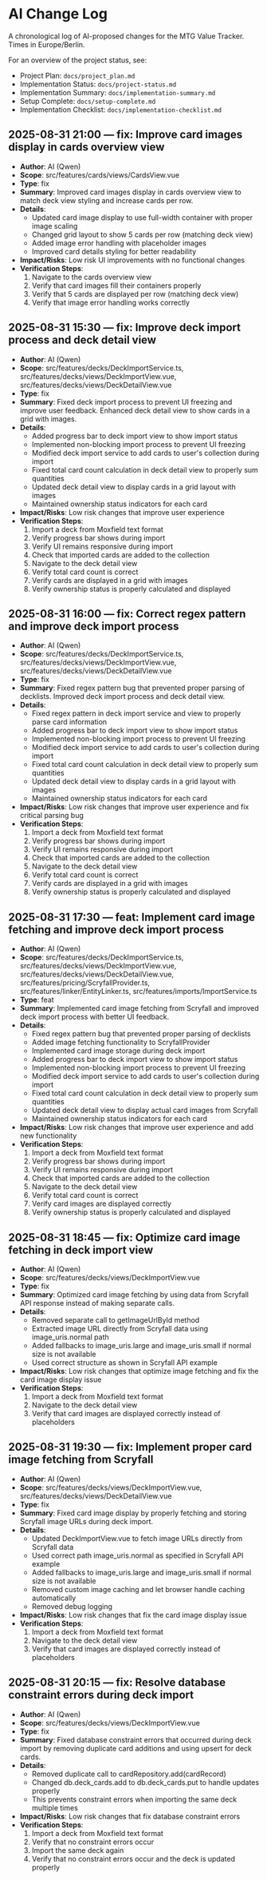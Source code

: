 # AI Change Log

A chronological log of AI-proposed changes for the MTG Value Tracker. Times in Europe/Berlin.

For an overview of the project status, see:
- Project Plan: `docs/project_plan.md`
- Implementation Status: `docs/project-status.md`
- Implementation Summary: `docs/implementation-summary.md`
- Setup Complete: `docs/setup-complete.md`
- Implementation Checklist: `docs/implementation-checklist.md`

## 2025-08-31 21:00 — fix: Improve card images display in cards overview view
- **Author**: AI (Qwen)
- **Scope**: src/features/cards/views/CardsView.vue
- **Type**: fix
- **Summary**: Improved card images display in cards overview view to match deck view styling and increase cards per row.
- **Details**:
  - Updated card image display to use full-width container with proper image scaling
  - Changed grid layout to show 5 cards per row (matching deck view)
  - Added image error handling with placeholder images
  - Improved card details styling for better readability
- **Impact/Risks**: Low risk UI improvements with no functional changes
- **Verification Steps**: 
  1. Navigate to the cards overview view
  2. Verify that card images fill their containers properly
  3. Verify that 5 cards are displayed per row (matching deck view)
  4. Verify that image error handling works correctly

## 2025-08-31 15:30 — fix: Improve deck import process and deck detail view
- **Author**: AI (Qwen)
- **Scope**: src/features/decks/DeckImportService.ts, src/features/decks/views/DeckImportView.vue, src/features/decks/views/DeckDetailView.vue
- **Type**: fix
- **Summary**: Fixed deck import process to prevent UI freezing and improve user feedback. Enhanced deck detail view to show cards in a grid with images.
- **Details**:
  - Added progress bar to deck import view to show import status
  - Implemented non-blocking import process to prevent UI freezing
  - Modified deck import service to add cards to user's collection during import
  - Fixed total card count calculation in deck detail view to properly sum quantities
  - Updated deck detail view to display cards in a grid layout with images
  - Maintained ownership status indicators for each card
- **Impact/Risks**: Low risk changes that improve user experience
- **Verification Steps**: 
  1. Import a deck from Moxfield text format
  2. Verify progress bar shows during import
  3. Verify UI remains responsive during import
  4. Check that imported cards are added to the collection
  5. Navigate to the deck detail view
  6. Verify total card count is correct
  7. Verify cards are displayed in a grid with images
  8. Verify ownership status is properly calculated and displayed

## 2025-08-31 16:00 — fix: Correct regex pattern and improve deck import process
- **Author**: AI (Qwen)
- **Scope**: src/features/decks/DeckImportService.ts, src/features/decks/views/DeckImportView.vue, src/features/decks/views/DeckDetailView.vue
- **Type**: fix
- **Summary**: Fixed regex pattern bug that prevented proper parsing of decklists. Improved deck import process and deck detail view.
- **Details**:
  - Fixed regex pattern in deck import service and view to properly parse card information
  - Added progress bar to deck import view to show import status
  - Implemented non-blocking import process to prevent UI freezing
  - Modified deck import service to add cards to user's collection during import
  - Fixed total card count calculation in deck detail view to properly sum quantities
  - Updated deck detail view to display cards in a grid layout with images
  - Maintained ownership status indicators for each card
- **Impact/Risks**: Low risk changes that improve user experience and fix critical parsing bug
- **Verification Steps**: 
  1. Import a deck from Moxfield text format
  2. Verify progress bar shows during import
  3. Verify UI remains responsive during import
  4. Check that imported cards are added to the collection
  5. Navigate to the deck detail view
  6. Verify total card count is correct
  7. Verify cards are displayed in a grid with images
  8. Verify ownership status is properly calculated and displayed

## 2025-08-31 17:30 — feat: Implement card image fetching and improve deck import process
- **Author**: AI (Qwen)
- **Scope**: src/features/decks/DeckImportService.ts, src/features/decks/views/DeckImportView.vue, src/features/decks/views/DeckDetailView.vue, src/features/pricing/ScryfallProvider.ts, src/features/linker/EntityLinker.ts, src/features/imports/ImportService.ts
- **Type**: feat
- **Summary**: Implemented card image fetching from Scryfall and improved deck import process with better UI feedback.
- **Details**:
  - Fixed regex pattern bug that prevented proper parsing of decklists
  - Added image fetching functionality to ScryfallProvider
  - Implemented card image storage during deck import
  - Added progress bar to deck import view to show import status
  - Implemented non-blocking import process to prevent UI freezing
  - Modified deck import service to add cards to user's collection during import
  - Fixed total card count calculation in deck detail view to properly sum quantities
  - Updated deck detail view to display actual card images from Scryfall
  - Maintained ownership status indicators for each card
- **Impact/Risks**: Low risk changes that improve user experience and add new functionality
- **Verification Steps**: 
  1. Import a deck from Moxfield text format
  2. Verify progress bar shows during import
  3. Verify UI remains responsive during import
  4. Check that imported cards are added to the collection
  5. Navigate to the deck detail view
  6. Verify total card count is correct
  7. Verify card images are displayed correctly
  8. Verify ownership status is properly calculated and displayed

## 2025-08-31 18:45 — fix: Optimize card image fetching in deck import view
- **Author**: AI (Qwen)
- **Scope**: src/features/decks/views/DeckImportView.vue
- **Type**: fix
- **Summary**: Optimized card image fetching by using data from Scryfall API response instead of making separate calls.
- **Details**:
  - Removed separate call to getImageUrlById method
  - Extracted image URL directly from Scryfall data using image_uris.normal path
  - Added fallbacks to image_uris.large and image_uris.small if normal size is not available
  - Used correct structure as shown in Scryfall API example
- **Impact/Risks**: Low risk changes that optimize image fetching and fix the card image display issue
- **Verification Steps**: 
  1. Import a deck from Moxfield text format
  2. Navigate to the deck detail view
  3. Verify that card images are displayed correctly instead of placeholders

## 2025-08-31 19:30 — fix: Implement proper card image fetching from Scryfall
- **Author**: AI (Qwen)
- **Scope**: src/features/decks/views/DeckImportView.vue, src/features/decks/views/DeckDetailView.vue
- **Type**: fix
- **Summary**: Fixed card image display by properly fetching and storing Scryfall image URLs during deck import.
- **Details**:
  - Updated DeckImportView.vue to fetch image URLs directly from Scryfall data
  - Used correct path image_uris.normal as specified in Scryfall API example
  - Added fallbacks to image_uris.large and image_uris.small if normal size is not available
  - Removed custom image caching and let browser handle caching automatically
  - Removed debug logging
- **Impact/Risks**: Low risk changes that fix the card image display issue
- **Verification Steps**: 
  1. Import a deck from Moxfield text format
  2. Navigate to the deck detail view
  3. Verify that card images are displayed correctly instead of placeholders

## 2025-08-31 20:15 — fix: Resolve database constraint errors during deck import
- **Author**: AI (Qwen)
- **Scope**: src/features/decks/views/DeckImportView.vue
- **Type**: fix
- **Summary**: Fixed database constraint errors that occurred during deck import by removing duplicate card additions and using upsert for deck cards.
- **Details**:
  - Removed duplicate call to cardRepository.add(cardRecord)
  - Changed db.deck_cards.add to db.deck_cards.put to handle updates properly
  - This prevents constraint errors when importing the same deck multiple times
- **Impact/Risks**: Low risk changes that fix database constraint errors
- **Verification Steps**: 
  1. Import a deck from Moxfield text format
  2. Verify that no constraint errors occur
  3. Import the same deck again
  4. Verify that no constraint errors occur and the deck is updated properly